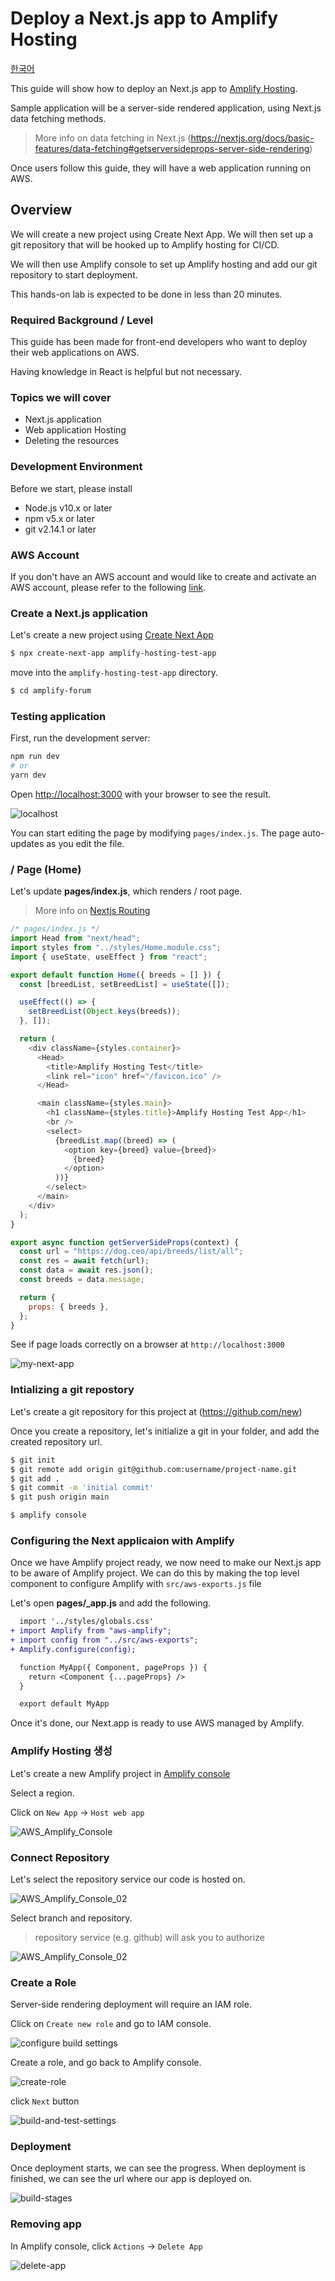 # Deploy a Next.js app to Amplify Hosting

[한국어](README_ko.md)

This guide will show how to deploy an Next.js app to [Amplify Hosting](https://aws.amazon.com/amplify/hosting/).

Sample application will be a server-side rendered application, using Next.js data fetching methods.

> More info on data fetching in Next.js (https://nextjs.org/docs/basic-features/data-fetching#getserversideprops-server-side-rendering)

Once users follow this guide, they will have a web application running on AWS.

## Overview

We will create a new project using Create Next App. We will then set up a git repository that will be hooked up to Amplify hosting for CI/CD.

We will then use Amplify console to set up Amplify hosting and add our git repository to start deployment.

This hands-on lab is expected to be done in less than 20 minutes.

### Required Background / Level

This guide has been made for front-end developers who want to deploy their web applications on AWS.

Having knowledge in React is helpful but not necessary.

### Topics we will cover

- Next.js application
- Web application Hosting
- Deleting the resources

### Development Environment

Before we start, please install

- Node.js v10.x or later
- npm v5.x or later
- git v2.14.1 or later

### AWS Account

If you don't have an AWS account and would like to create and activate an AWS account, please refer to the following
[link](https://aws.amazon.com/premiumsupport/knowledge-center/create-and-activate-aws-account/).

### Create a Next.js application

Let's create a new project using [Create Next App](https://nextjs.org/docs/api-reference/create-next-app)

```sh
$ npx create-next-app amplify-hosting-test-app
```

move into the `amplify-hosting-test-app` directory.

```sh
$ cd amplify-forum
```

### Testing application

First, run the development server:

```bash
npm run dev
# or
yarn dev
```

Open [http://localhost:3000](http://localhost:3000) with your browser to see the result.

![localhost](localhost.png)

You can start editing the page by modifying `pages/index.js`. The page auto-updates as you edit the file.

### / Page (Home)

Let's update **pages/index.js**, which renders / root page.

> More info on [Nextjs Routing](https://nextjs.org/docs/routing/introduction)

```js
/* pages/index.js */
import Head from "next/head";
import styles from "../styles/Home.module.css";
import { useState, useEffect } from "react";

export default function Home({ breeds = [] }) {
  const [breedList, setBreedList] = useState([]);

  useEffect(() => {
    setBreedList(Object.keys(breeds));
  }, []);

  return (
    <div className={styles.container}>
      <Head>
        <title>Amplify Hosting Test</title>
        <link rel="icon" href="/favicon.ico" />
      </Head>

      <main className={styles.main}>
        <h1 className={styles.title}>Amplify Hosting Test App</h1>
        <br />
        <select>
          {breedList.map((breed) => (
            <option key={breed} value={breed}>
              {breed}
            </option>
          ))}
        </select>
      </main>
    </div>
  );
}

export async function getServerSideProps(context) {
  const url = "https://dog.ceo/api/breeds/list/all";
  const res = await fetch(url);
  const data = await res.json();
  const breeds = data.message;

  return {
    props: { breeds },
  };
}
```

See if page loads correctly on a browser at `http://localhost:3000`

![my-next-app](my-next-app.png)

### Intializing a git repostory

Let's create a git repository for this project at (https://github.com/new)

Once you create a repository, let's initialize a git in your folder, and
add the created repository url.

```sh
$ git init
$ git remote add origin git@github.com:username/project-name.git
$ git add .
$ git commit -m 'initial commit'
$ git push origin main
```

```sh
$ amplify console
```

### Configuring the Next applicaion with Amplify

Once we have Amplify project ready, we now need to make our Next.js app
to be aware of Amplify project.
We can do this by making the top level component to configure Amplify
with `src/aws-exports.js` file

Let's open **pages/\_app.js** and add the following.

```diff
  import '../styles/globals.css'
+ import Amplify from "aws-amplify";
+ import config from "../src/aws-exports";
+ Amplify.configure(config);

  function MyApp({ Component, pageProps }) {
    return <Component {...pageProps} />
  }

  export default MyApp
```

Once it's done, our Next.app is ready to use AWS managed by Amplify.

### Amplify Hosting 생성

Let's create a new Amplify project in [Amplify console](console.aws.amazon.com/amplify/home)

Select a region.

Click on `New App` -> `Host web app`

![AWS_Amplify_Console](AWS_Amplify_Console.png)

### Connect Repository

Let's select the repository service our code is hosted on.

![AWS_Amplify_Console_02](AWS_Amplify_Console_02.png)

Select branch and repository.

> repository service (e.g. github) will ask you to authorize

![AWS_Amplify_Console_02](AWS_Amplify_Console_03.png)

### Create a Role

Server-side rendering deployment will require an IAM role.

Click on `Create new role` and go to IAM console.

![configure build settings](configure-build-settings.png)

Create a role, and go back to Amplify console.

![create-role](create-role.png)

click `Next` button

![build-and-test-settings](build-and-test-settings.png)

### Deployment

Once deployment starts, we can see the progress.
When deployment is finished, we can see the url where our app is
deployed on.

![build-stages](build-stages.png)

### Removing app

In Amplify console, click `Actions` -> `Delete App`

![delete-app](delete-app.png)
